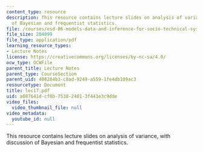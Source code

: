 ```yaml
---
content_type: resource
description: This resource contains lecture slides on analysis of variance, with discussion
  of Bayesian and frequentist statistics.
file: /courses/esd-86-models-data-and-inference-for-socio-technical-systems-spring-2007/a087641dcf0b753824013f443e3c9dde_lec17.pdf
file_size: 204099
file_type: application/pdf
learning_resource_types:
- Lecture Notes
license: https://creativecommons.org/licenses/by-nc-sa/4.0/
ocw_type: OCWFile
parent_title: Lecture Notes
parent_type: CourseSection
parent_uid: 408284b3-c8ad-9249-a559-1fe4db109ac3
resourcetype: Document
title: lec17.pdf
uid: a087641d-cf0b-7538-2401-3f443e3c9dde
video_files:
  video_thumbnail_file: null
video_metadata:
  youtube_id: null
---
```

This resource contains lecture slides on analysis of variance, with discussion of Bayesian and frequentist statistics.